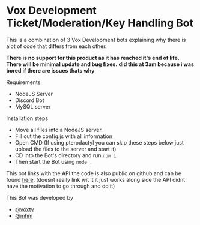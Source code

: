 
# Vox Development Ticket/Moderation/Key Handling Bot

This is a combination of 3 Vox Development bots explaining why there is alot of code that differs from each other.


**There is no support for this product as it has reached it's end of life. There will be minimal update and bug fixes.**
**did this at 3am because i was bored if there are issues thats why**

Requirements

- NodeJS Server
- Discord Bot
- MySQL server

Installation steps

- Move all files into a NodeJS server.
- Fill out the config.js with all information
- Open CMD (If using pterodactyl you can skip these steps below just upload the files to the server and start it)
- CD into the Bot's directory and run `npm i`
- Then start the Bot using `node .`


This bot links with the API the code is also public on github and can be found [here](https://github.com/VoxtyDevelopment/api). (doesnt really link wit it it just works along side the API didnt have the motivation to go through and do it)

This Bot was developed by

- [@voxty](https://github.com/voxty)
- [@mhm](https://github.com/ebt-mhm)
  
